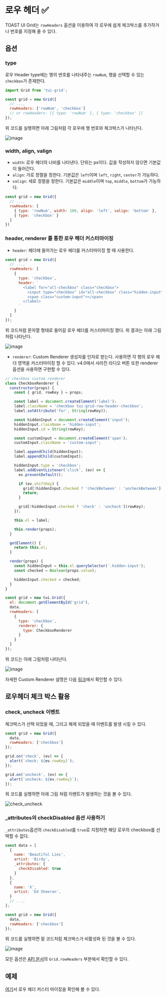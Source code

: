 # 로우 헤더 ✅

TOAST UI Grid는 `rowHeaders` 옵션을 이용하여 각 로우에 쉽게 체크박스를 추가하거나 번호를 지정해 줄 수 있다.

## 옵션
### type

로우 Header type에는 행의 번호를 나타내주는 `rowNum`, 행을 선택할 수 있는 `checkbox`가 존재한다. 

```js
import Grid from 'tui-grid';

const grid = new Grid({
  // ...,
  rowHeaders: ['rowNum', 'checkbox']
  // or rowHeaders: [{ type: 'rowNum' }, { type: 'checkbox' }]
});
```

위 코드를 실행하면 아래 그림처럼 각 로우에 행 번호와 체크박스가 나타난다. 

![image](https://user-images.githubusercontent.com/35371660/60868741-9b75d500-a268-11e9-98f3-18a9293d32b4.png)

### width, align, valign

* `width`: 로우 헤더의 너비를 나타낸다. 단위는 px이다. 값을 작성하지 않으면 기본값이 들어간다.
* `align`: 가로 정렬을 정한다. 기본값은 `left`이며 `left`, `right`, `center`가 가능하다.
* `valign`: 세로 정렬을 정한다. 기본값은 `middle`이며 `top`, `middle`, `bottom`가 가능하다.

```js
const grid = new Grid({
  // ...,
  rowHeaders: [
    { type: 'rowNum', width: 100, align: 'left', valign: 'bottom' },
    { type: 'checkbox' }
  ]
})
```

### header, renderer 를 통한 로우 헤더 커스터마이징

* `header`: 헤더에 들어가는 로우 헤더를 커스터마이징 할 때 사용한다.

```js
const grid = new Grid({
  // ...,
  rowHeaders: [
    {
      type: 'checkbox',
      header: `
        <label for="all-checkbox" class="checkbox">
          <input type="checkbox" id="all-checkbox" class="hidden-input" name="_checked" />
          <span class="custom-input"></span>
        </label>
      `
    }
  ]
});
```

위 코드처럼 문자열 형태로 들어갈 로우 헤더를 커스터마이징 했다. 위 결과는 아래 그림처럼 나타난다.

![image](https://user-images.githubusercontent.com/35371660/60875736-7340a300-a275-11e9-9cd6-9472c2763323.png)


* `renderer`: Custom Renderer 생성자를 인자로 받는다. 사용하면 각 행의 로우 헤더 영역을 커스터마이징 할 수 있다. v4.0에서 사라진 라디오 버튼 또한 renderer 옵션을 사용하면 구현할 수 있다.

```js
// checkbox custom renderer
class CheckboxRenderer {
  constructor(props) {
    const { grid, rowKey } = props;

    const label = document.createElement('label');
    label.className = 'checkbox tui-grid-row-header-checkbox';
    label.setAttribute('for', String(rowKey));

    const hiddenInput = document.createElement('input');
    hiddenInput.className = 'hidden-input';
    hiddenInput.id = String(rowKey);

    const customInput = document.createElement('span');
    customInput.className = 'custom-input';

    label.appendChild(hiddenInput);
    label.appendChild(customInput);

    hiddenInput.type = 'checkbox';
    label.addEventListener('click', (ev) => {
      ev.preventDefault();

      if (ev.shiftKey) {
        grid[!hiddenInput.checked ? 'checkBetween' : 'uncheckBetween'](rowKey);
        return;
      }

      grid[!hiddenInput.checked ? 'check' : 'uncheck'](rowKey);
    });

    this.el = label;

    this.render(props);
  }

  getElement() {
    return this.el;
  }

  render(props) {
    const hiddenInput = this.el.querySelector('.hidden-input');
    const checked = Boolean(props.value);

    hiddenInput.checked = checked;
  }
}

const grid = new tui.Grid({
  el: document.getElementById('grid'),
  data,
  rowHeaders: [
    {
      type: 'checkbox',
      renderer: {
        type: CheckboxRenderer
      }
    }
  ]
});
```

위 코드는 아래 그림처럼 나타난다.

![image](https://user-images.githubusercontent.com/35371660/60876491-f6aec400-a276-11e9-8ff6-b2b30c5f6f4a.png)


자세한 Custom Renderer 설명은 다음 [링크](./custom-renderer)에서 확인할 수 있다.

## 로우헤더 체크 박스 활용
### check, uncheck 이벤트

체크박스가 선택 되었을 때, 그리고 해제 되었을 때 이벤트를 발생 시킬 수 있다.

```js
const grid = new Grid({
  data,
  rowHeaders: ['checkbox']
});

grid.on('check', (ev) => {
  alert(`check: ${ev.rowKey}`);
});

grid.on('uncheck', (ev) => {
  alert(`uncheck: ${ev.rowKey}`);
});
```

위 코드를 실행하면 아래 그림 처럼 이벤트가 발생하는 것을 볼 수 있다.

![check_uncheck](https://user-images.githubusercontent.com/35371660/60872188-3a053480-a26f-11e9-8af4-e5280bf45f69.gif)

### _attributes의 checkDisabled 옵션 사용하기

`_attributes`옵션의 `checkDisabled`를 `true`로 지정하면 해당 로우의 checkbox를 선택할 수 없다.

```js
const data = [
  {
    name: 'Beautiful Lies',
    artist: 'Birdy',
    _attributes: {
      checkDisabled: true
    }
  },
  {
    name: 'X',
    artist: 'Ed Sheeran',
  }
  // ...,
];

const grid = new Grid({
  data,
  rowHeaders: ['checkbox']
});
```

위 코드를 실행하면 밑 코드처럼 체크박스가 비활성화 된 것을 볼 수 있다.

![image](https://user-images.githubusercontent.com/35371660/60870503-fbba4600-a26b-11e9-8a5d-39af045b40bf.png)

모든 옵션은 [API 문서](http://nhn.github.io/tui.grid/latest)의 `Grid.rowHeaders` 부분에서 확인할 수 있다.

## 예제

[여기](http://nhn.github.io/tui.grid/latest/tutorial-example11-row-headers)서 로우 헤더 커스터 마이징을 확인해 볼 수 있다.
